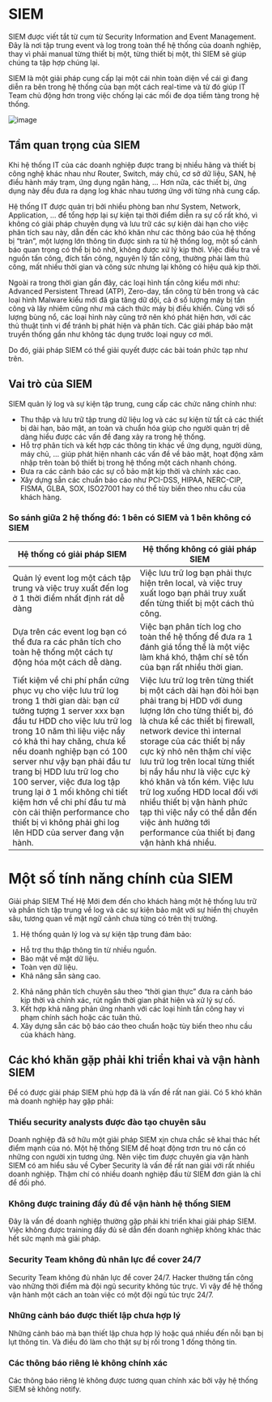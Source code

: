 # SIEM

SIEM được viết tắt từ cụm từ Security Information and Event Management. Đây là nơi tập trung event và log trong toàn thể hệ thống của doanh nghiệp, thay vì phải manual từng thiết bị một, từng thiết bị một, thì SIEM sẽ giúp chúng ta tập hợp chúng lại.

SIEM là một giải pháp cung cấp lại một cái nhìn toàn diện về cái gì đang diễn ra bên trong hệ thống của bạn một cách real-time và từ đó giúp IT Team chủ động hơn trong việc chống lại các mối đe dọa tiềm tàng trong hệ thống.

![image](https://user-images.githubusercontent.com/111716161/193769141-eeed977e-1c8b-4bbb-b23b-9fe86a426ef4.png)

## Tầm quan trọng của SIEM

Khi hệ thống IT của các doanh nghiệp được trang bị nhiều hãng và thiết bị công nghệ khác nhau như Router, Switch, máy chủ, cơ sở dữ liệu, SAN, hệ điều hành máy trạm, ứng dụng ngân hàng, … Hơn nữa, các thiết bị, ứng dụng này đều đưa ra dạng log khác nhau tương ứng với từng nhà cung cấp.

Hệ thống IT được quản trị bởi nhiều phòng ban như System, Network, Application, … để tổng hợp lại sự kiện tại thời điểm diễn ra sự cố rất khó, vì không có giải pháp chuyên dụng và lưu trữ các sự kiện dài hạn cho việc phân tích sau này, dẫn đến các khó khăn như các thông báo của hệ thống bị “tràn”, một lượng lớn thông tin được sinh ra từ hệ thống log, một số cảnh báo quan trọng có thể bị bỏ nhỡ, không được xử lý kịp thời. Việc điều tra về nguồn tấn công, đích tấn công, nguyên lý tấn công, thường phải làm thủ công, mất nhiều thời gian và công sức nhưng lại không có hiệu quả kịp thời.

Ngoài ra trong thời gian gần đây, các loại hình tấn công kiểu mới như: Advanced Persistent Thread (ATP), Zero-day, tấn công từ bên trong và các loại hình Malware kiểu mới đã gia tăng dữ dội, cả ở số lượng máy bị tấn công và lây nhiêm cũng như mà cách thức máy bị điều khiển. Cùng với số lượng bùng nổ, các loại hình này cũng trở nên khó phát hiện hơn, với các thủ thuật tinh vi để tránh bị phát hiện và phân tích. Các giải pháp bảo mật truyền thống gần như không tác dụng trước loại nguy cơ mới.

Do đó, giải pháp SIEM có thể giải quyết được các bài toán phức tạp như trên.

## Vai trò của SIEM

SIEM quản lý log và sự kiện tập trung, cung cấp các chức năng chính như:

- Thu thập và lưu trữ tập trung dữ liệu log và các sự kiện từ tất cả các thiết bị dài hạn, bảo mật, an toàn và chuẩn hóa giúp cho người quản trị dễ dàng hiểu được các vấn đề đang xảy ra trong hệ thống.
- Hỗ trợ phân tích và kết hợp các thông tin khác về ứng dụng, người dùng, máy chủ, … giúp phát hiện nhanh các vấn đề về bảo mật, hoạt động xâm nhập trên toàn bộ thiết bị trong hệ thống một cách nhanh chóng.
- Đưa ra các cảnh báo các sự cố bảo mật kịp thời và chính xác cao.
- Xây dựng sẵn các chuẩn báo cáo như PCI-DSS, HIPAA, NERC-CIP, FISMA, GLBA, SOX, ISO27001 hay có thể tùy biến theo nhu cầu của khách hàng.

### So sánh giữa 2 hệ thống đó: 1 bên có SIEM và 1 bên không có SIEM

| Hệ thống có giải pháp SIEM | Hệ thống không có giải pháp SIEM |
|---|---|
| Quản lý event log một cách tập trung và việc truy xuất đến log ở 1 thời điểm nhất định rát dễ dàng | Việc lưu trữ log bạn phải thực hiện trên local, và việc truy xuất logo bạn phải truy xuất đến từng thiết bị một cách thủ công. | 
| Dựa trên các event log bạn có thể đưa ra các phân tích cho toàn hệ thống một cách tự động hóa một cách dễ dàng. | Việc bạn phân tích log cho toàn thể hệ thống để đưa ra 1 đánh giá tổng thể là một việc làm khá khó, thậm chí sẽ tốn của bạn rất nhiều thời gian. |
| Tiết kiệm về chi phí phần cứng phục vụ cho việc lưu trữ log trong 1 thời gian dài: bạn cứ tưởng tượng 1 server xxx bạn đầu tư HDD cho việc lưu trữ log trong 10 năm thì liệu việc nầy có khả thi hay chăng, chưa kể nếu doanh nghiệp bạn có 100 server như vậy bạn phải đầu tư trang bị HDD lưu trữ log cho 100 server, việc đưa log tập trung lại ở 1 mối không chỉ tiết kiệm hơn về chi phí đầu tư mà còn cải thiện performance cho thiết bị vì không phải ghi log lên HDD của server đang vận hành. | Việc lưu trữ log trên từng thiết bị một cách dài hạn đòi hỏi bạn phải trang bị HDD với dung lượng lớn cho từng thiết bị, đó là chưa kể các thiết bị firewall, network device thì internal storage của các thiết bị nầy cực kỳ nhỏ nên thậm chí việc lưu trữ log trên local từng thiết bị nầy hầu như là việc cực kỳ khó khăn và tốn kém. Việc lưu trữ log xuống HDD local đối với nhiều thiết bị vận hành phức tạp thì việc nầy có thể dẫn đến việc ảnh hưởng tới performance của thiết bị đang vận hành khá nhiều.| 

# Một số tính năng chính của SIEM

Giải pháp SIEM Thế Hệ Mới đem đến cho khách hàng một hệ thống lưu trữ và phần tích tập trung về log và các sự kiện bảo mật với sự hiển thị chuyên sâu, tương quan về mặt ngữ cảnh chưa từng có trên thị trường.

1. Hệ thống quản lý log và sự kiện tập trung đảm bảo:
- Hỗ trợ thu thập thông tin từ nhiều nguồn.
- Bảo mật về mặt dữ liệu.
- Toàn vẹn dữ liệu.
- Khả năng sẵn sàng cao.
2. Khả năng phân tích chuyên sâu theo “thời gian thực” đưa ra cảnh báo kịp thời và chính xác, rút ngắn thời gian phát hiện và xử lý sự cố.
3. Kết hợp khả năng phản ứng nhanh với các loại hình tấn công hay vi phạm chính sách hoặc các tuân thủ.
4. Xây dựng sẵn các bộ báo cáo theo chuẩn hoặc tùy biến theo nhu cầu của khách hàng.

## Các khó khăn gặp phải khi triển khai và vận hành SIEM

Để có được giải pháp SIEM phù hợp đã là vấn đề rất nan giải. Có 5 khó khăn mà doanh nghiệp hay gặp phải:

### Thiếu security analysts được đào tạo chuyên sâu
Doanh nghiệp đã sở hữu một giải pháp SIEM xịn chưa chắc sẽ khai thác hết điểm mạnh của nó.  Một hệ thống SIEM để hoạt động trơn tru nó cần có những con người xịn tương ứng. Nên việc tìm được chuyên gia vận hành SIEM có am hiểu sâu về Cyber Security là vấn đề rất nan giải với rất nhiều doanh nghiệp. Thậm chí có nhiều doanh nghiệp đầu từ SIEM đơn giản là chỉ để đối phó.

### Không được training đầy đủ để vận hành hệ thống SIEM
Đây là vấn đề doanh nghiệp thường gặp phải khi triển khai giải pháp SIEM. Việc không được training đầy đủ sẽ dẫn đến doanh nghiệp không khác thác hết sức mạnh mà giải pháp.

### Security Team không đủ nhân lực để cover 24/7
Security Team không đủ nhân lực để cover 24/7. Hacker thường tấn công vào những thời điểm mà đội ngũ security không túc trực. Vì vậy để hệ thống vận hành một cách an toàn việc có một đội ngủ túc trực 24/7.

### Những cảnh báo được thiết lập chưa hợp lý
Những cảnh báo mà bạn thiết lập chưa hợp lý hoặc quá nhiều đến nỗi bạn bị lụt thông tin. Và điều đó làm cho thật sự bị rối trong 1 đống thông tin.

### Các thông báo riêng lẻ không chính xác
Các thông báo riêng lẻ không được tương quan chính xác bởi  vậy hệ thống SIEM sẽ không notify.

